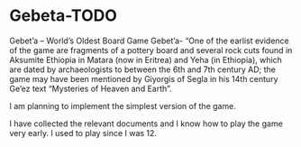 # Gebeta-TODO
Gebet’a – World’s Oldest Board Game
Gebet’a- “One of the earlist evidence of the game are fragments of a pottery board and several rock cuts found in Aksumite Ethiopia in Matara (now in Eritrea) and Yeha (in Ethiopia), which are dated by archaeologists to between the 6th and 7th century AD; the game may have been mentioned by Giyorgis of Segla in his 14th century Ge’ez text “Mysteries of Heaven and Earth”.

I am planning to implement the simplest version of the game. 

I have collected the relevant documents and I know how to play the game very early. I used to play since I was 12. 
